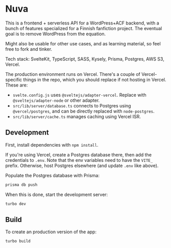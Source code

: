 # Nuva

This is a frontend + serverless API for a WordPress+ACF backend, with a bunch of features specialized for a Finnish
fanfiction project. The eventual goal is to remove WordPress from the equation.

Might also be usable for other use cases, and as learning material, so feel free to fork and tinker.

Tech stack: SvelteKit, TypeScript, SASS, Kysely, Prisma, Postgres, AWS S3, Vercel.

The production environment runs on Vercel. There's a couple of Vercel-specific things in the repo, which you should replace if not hosting in Vercel. These are:

- `svelte.config.js` uses `@sveltejs/adapter-vercel`. Replace with `@sveltejs/adapter-node` or other adapter.
- `src/lib/server/database.ts` connects to Postgres using `@vercel/postgres`, and can be directly replaced with `node-postgres`.
- `src/lib/server/cache.ts` manages caching using Vercel ISR.

## Development

First, install dependencies with `npm install`.

If you're using Vercel, create a Postgres database there, then add the credentials to `.env`. Note that the env variables need to have the `VITE_` prefix. Otherwise, host Postgres elsewhere (and update `.env` like above).

Populate the Postgres database with Prisma:

```bash
prisma db push
```

When this is done, start the development server:

```bash
turbo dev
```

## Build

To create an production version of the app:

```bash
turbo build
```

